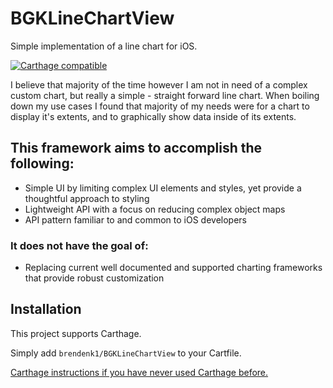 # BGKLineChartView
Simple implementation of a line chart for iOS.

[![Carthage compatible](https://img.shields.io/badge/Carthage-compatible-4BC51D.svg?style=flat)](https://github.com/Carthage/Carthage)

I believe that majority of the time however I am not in need of a complex custom chart, but really a simple - straight forward line chart. When boiling down my use cases I found that majority of my needs were for a chart to display it's extents, and to graphically show data inside of its extents.

## This framework aims to accomplish the following:
* Simple UI by limiting complex UI elements and styles, yet provide a thoughtful approach to styling
* Lightweight API with a focus on reducing complex object maps
* API pattern familiar to and common to iOS developers

### It does not have the goal of:
* Replacing current well documented and supported charting frameworks that provide robust customization

## Installation
This project supports Carthage. 

Simply add `brendenk1/BGKLineChartView` to your Cartfile. 

[Carthage instructions if you have never used Carthage before.](https://github.com/Carthage/Carthage) 
